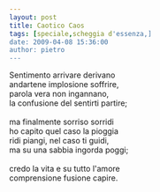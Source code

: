 ```yaml
---
layout: post
title: Caotico Caos
tags: [speciale,scheggia d'essenza,]
date: 2009-04-08 15:36:00
author: pietro
---
```

Sentimento arrivare derivano<br/>andartene implosione soffrire,<br/>parola vera non ingannano,<br/>la confusione del sentirti partire;<br/><br/>ma finalmente sorriso sorridi<br/>ho capito quel caso la pioggia<br/>ridi piangi, nel caso ti guidi,<br/>ma su una sabbia ingorda poggi;<br/><br/>credo la vita e su tutto l'amore<br/>comprensione fusione capire.
